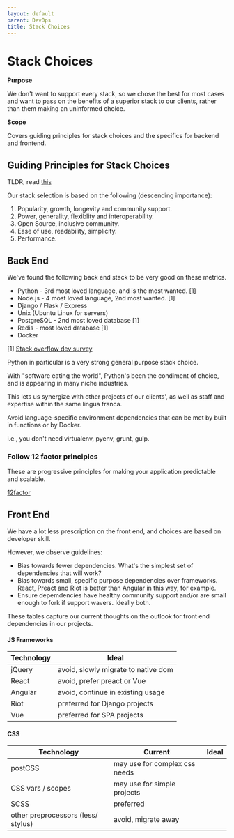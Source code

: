 ```yaml
---
layout: default
parent: DevOps
title: Stack Choices
---
```


# Stack Choices

**Purpose**

We don't want to support every stack, so we chose the best for most cases and want to pass on the benefits of a superior stack to our clients, rather than them making an uninformed choice.

**Scope**

Covers guiding principles for stack choices and the specifics for backend and frontend.

## Guiding Principles for Stack Choices

TLDR, read [this](http://boringtechnology.club/)

Our stack selection is based on the following (descending importance):

1.  Popularity, growth, longevity and community support.
2.  Power, generality, flexiblity and interoperability.
3.  Open Source, inclusive community.
4.  Ease of use, readability, simplicity.
5.  Performance.

## Back End

We've found the following back end stack to be very good on these
metrics.

  - Python - 3rd most loved language, and is the most wanted. \[1\]
  - Node.js - 4 most loved language, 2nd most wanted. \[1\]
  - Django / Flask / Express
  - Unix (Ubuntu Linux for servers)
  - PostgreSQL - 2nd most loved database \[1\]
  - Redis - most loved database \[1\]
  - Docker

\[1\] [Stack overflow dev survey](https://insights.stackoverflow.com/survey/2018/?utm_source=Iterable&utm_medium=email&utm_campaign=dev-survey-2018-promotion)

Python in particular is a very strong general purpose stack choice. 

With "software eating the world", Python's been the condiment of choice, and is appearing in many niche industries. 

This lets us synergize with other projects of our clients', as well as staff and expertise within the same lingua franca.

Avoid language-specific environment dependencies that can be met by built in functions or by Docker. 

i.e., you don't need virtualenv, pyenv, grunt, gulp.

### Follow 12 factor principles

These are progressive principles for making your application predictable and scalable.

[12factor](https://12factor.net/)

## Front End

We have a lot less prescription on the front end, and choices are based on developer skill. 

However, we observe guidelines:

  - Bias towards fewer dependencies. What's the simplest set of dependencies that will work?
  - Bias towards small, specific purpose dependencies over frameworks. React, Preact and Riot is better than Angular in this way, for example.
  - Ensure depemdencies have healthy community support and/or are small enough to fork if support wavers. Ideally both.

These tables capture our current thoughts on the outlook for front end dependencies in our projects.

#### JS Frameworks

| Technology    | Ideal    |
| ------------- | -------- |
| jQuery | avoid, slowly migrate to native dom |
| React  | avoid, prefer preact or Vue |
| Angular | avoid, continue in existing usage |
| Riot   | preferred for Django projects |
| Vue    | preferred for SPA projects |

#### CSS

| Technology    | Current | Ideal    |
| ------------- | ------- | -------- |
| postCSS       | may use for complex css needs |
| CSS vars / scopes | may use for simple projects |
| SCSS          | preferred |
| other preprocessors (less/ stylus) | avoid, migrate away |
